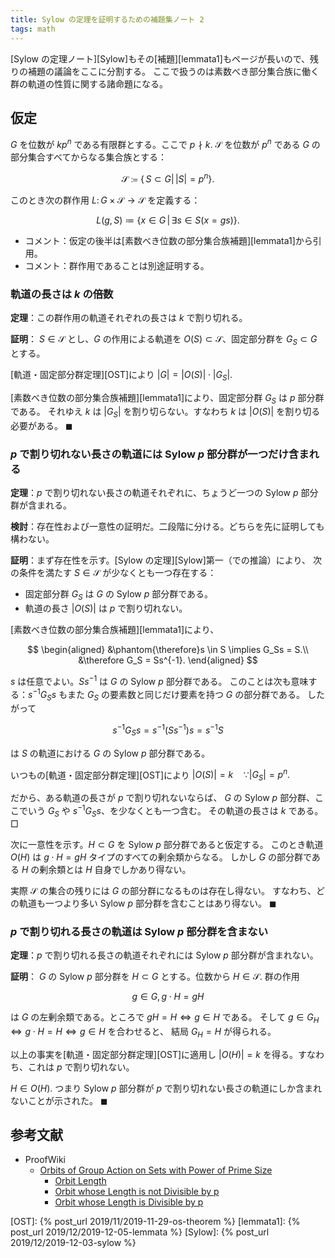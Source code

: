 ```yaml
---
title: Sylow の定理を証明するための補題集ノート 2
tags: math
---
```


[Sylow の定理ノート][Sylow]もその[補題][lemmata1]もページが長いので、残りの補題の議論をここに分割する。
ここで扱うのは素数べき部分集合族に働く群の軌道の性質に関する諸命題になる。

## 仮定

$G$ を位数が $kp^n$ である有限群とする。ここで $p \nmid k.$
$\mathscr S$ を位数が $p^n$ である $G$ の部分集合すべてからなる集合族とする：

$$
\mathscr S \coloneqq \{\, S \subset G |\, \lvert S \rvert = p^n \}.
$$

このとき次の群作用 $L\colon G \times \mathscr{S} \longrightarrow \mathscr{S}$ を定義する：

$$
L(g, S) \coloneqq \{ x \in G \,|\, \exists s \in S(x = gs) \}.
$$

* コメント：仮定の後半は[素数べき位数の部分集合族補題][lemmata1]から引用。
* コメント：群作用であることは別途証明する。

### 軌道の長さは $k$ の倍数

**定理**：この群作用の軌道それぞれの長さは $k$ で割り切れる。

**証明**：
$S \in \mathscr{S}$ とし、$G$ の作用による軌道を $O(S) \subset \mathscr{S}$、固定部分群を $G_S \subset G$ とする。

[軌道・固定部分群定理][OST]により $\lvert G \rvert = \lvert O(S) \rvert \cdot \lvert G_S\rvert.$

[素数べき位数の部分集合族補題][lemmata1]により、固定部分群 $G_S$ は $p$ 部分群である。
それゆえ $k$ は $\lvert G_S \rvert$ を割り切らない。すなわち $k$ は $\lvert O(S) \rvert$ を割り切る必要がある。
$\blacksquare$

### $p$ で割り切れない長さの軌道には Sylow $p$ 部分群が一つだけ含まれる

**定理**：$p$ で割り切れない長さの軌道それぞれに、ちょうど一つの
Sylow $p$ 部分群が含まれる。

**検討**：存在性および一意性の証明だ。二段階に分ける。どちらを先に証明しても構わない。

**証明**：まず存在性を示す。[Sylow の定理][Sylow]第一（での推論）により、
次の条件を満たす $S \in \mathscr S$ が少なくとも一つ存在する：

* 固定部分群 $G_S$ は $G$ の Sylow $p$ 部分群である。
* 軌道の長さ $\lvert O(S) \rvert$ は $p$ で割り切れない。

[素数べき位数の部分集合族補題][lemmata1]により、

$$
\begin{aligned}
&\phantom{\therefore}s \in S \implies G_Ss = S.\\
&\therefore G_S = Ss^{-1}.
\end{aligned}
$$

$s$ は任意でよい。$Ss^{-1}$ は $G$ の Sylow $p$ 部分群である。
このことは次も意味する：$s^{-1}G_Ss$ もまた $G_S$ の要素数と同じだけ要素を持つ $G$ の部分群である。
したがって

$$
s^{-1}G_Ss = s^{-1}(Ss^{-1})s = s^{-1}S
$$

は $S$ の軌道における $G$ の Sylow $p$ 部分群である。

いつもの[軌道・固定部分群定理][OST]により $\lvert O(S) \rvert = k\quad \because \lvert G_S \rvert = p^n.$

だから、ある軌道の長さが $p$ で割り切れないならば、
$G$ の Sylow $p$ 部分群、ここでいう $G_S$ や $s^{-1}G_Ss$、を少なくとも一つ含む。
その軌道の長さは $k$ である。
$\Box$

次に一意性を示す。$H \subset G$ を Sylow $p$ 部分群であると仮定する。
このとき軌道 $O(H)$ は $g \cdot H = gH$ タイプのすべての剰余類からなる。
しかし $G$ の部分群である $H$ の剰余類とは $H$ 自身でしかあり得ない。

実際 $\mathscr S$ の集合の残りには $G$ の部分群になるものは存在し得ない。
すなわち、どの軌道も一つより多い Sylow $p$ 部分群を含むことはあり得ない。
$\blacksquare$

### $p$ で割り切れる長さの軌道は Sylow $p$ 部分群を含まない

**定理**：$p$ で割り切れる長さの軌道それぞれには Sylow $p$ 部分群が含まれない。

**証明**：
$G$ の Sylow $p$ 部分群を $H \subset G$ とする。位数から $H \in \mathscr S.$
群の作用

$$
g \in G, g \cdot H = gH
$$

は $G$ の左剰余類である。ところで $gH = H \iff g \in H$ である。
そして $g \in G_H \iff g \cdot H = H \iff g \in H$ を合わせると、
結局 $G_H = H$ が得られる。

以上の事実を[軌道・固定部分群定理][OST]に適用し $\lvert O(H) \rvert = k$
を得る。すなわち、これは $p$ で割り切れない。

$H \in O(H).$ つまり Sylow $p$ 部分群が $p$ で割り切れない長さの軌道にしか含まれないことが示された。
$\blacksquare$

## 参考文献

* ProofWiki
  * [Orbits of Group Action on Sets with Power of Prime Size](https://proofwiki.org/wiki/Orbits_of_Group_Action_on_Sets_with_Power_of_Prime_Size)
    * [Orbit Length](https://proofwiki.org/wiki/Orbits_of_Group_Action_on_Sets_with_Power_of_Prime_Size/Orbit_Length)
    * [Orbit whose Length is not Divisible by p](https://proofwiki.org/wiki/Orbits_of_Group_Action_on_Sets_with_Power_of_Prime_Size/Orbit_whose_Length_is_not_Divisible_by_p)
    * [Orbit whose Length is Divisible by p](https://proofwiki.org/wiki/Orbits_of_Group_Action_on_Sets_with_Power_of_Prime_Size/Orbit_whose_Length_is_Divisible_by_p)

[OST]: {% post_url 2019/11/2019-11-29-os-theorem %}
[lemmata1]: {% post_url 2019/12/2019-12-05-lemmata %}
[Sylow]: {% post_url 2019/12/2019-12-03-sylow %}
